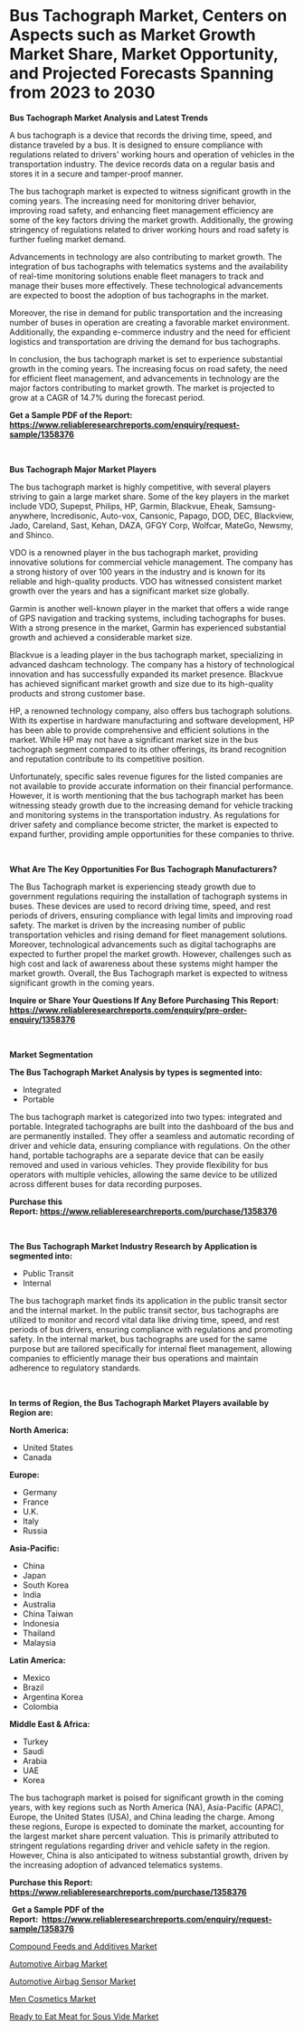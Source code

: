 <p><h1>Bus Tachograph Market, Centers on Aspects such as Market Growth Market Share, Market Opportunity, and Projected Forecasts Spanning from 2023 to 2030</h1></p><p><strong>Bus Tachograph Market Analysis and Latest Trends</strong></p>
<p><p>A bus tachograph is a device that records the driving time, speed, and distance traveled by a bus. It is designed to ensure compliance with regulations related to drivers' working hours and operation of vehicles in the transportation industry. The device records data on a regular basis and stores it in a secure and tamper-proof manner.</p><p>The bus tachograph market is expected to witness significant growth in the coming years. The increasing need for monitoring driver behavior, improving road safety, and enhancing fleet management efficiency are some of the key factors driving the market growth. Additionally, the growing stringency of regulations related to driver working hours and road safety is further fueling market demand.</p><p>Advancements in technology are also contributing to market growth. The integration of bus tachographs with telematics systems and the availability of real-time monitoring solutions enable fleet managers to track and manage their buses more effectively. These technological advancements are expected to boost the adoption of bus tachographs in the market.</p><p>Moreover, the rise in demand for public transportation and the increasing number of buses in operation are creating a favorable market environment. Additionally, the expanding e-commerce industry and the need for efficient logistics and transportation are driving the demand for bus tachographs.</p><p>In conclusion, the bus tachograph market is set to experience substantial growth in the coming years. The increasing focus on road safety, the need for efficient fleet management, and advancements in technology are the major factors contributing to market growth. The market is projected to grow at a CAGR of 14.7% during the forecast period.</p></p>
<p><strong>Get a Sample PDF of the Report:&nbsp; <a href="https://www.reliableresearchreports.com/enquiry/request-sample/1358376">https://www.reliableresearchreports.com/enquiry/request-sample/1358376</a></strong></p>
<p>&nbsp;</p>
<p><strong>Bus Tachograph Major Market Players</strong></p>
<p><p>The bus tachograph market is highly competitive, with several players striving to gain a large market share. Some of the key players in the market include VDO, Supepst, Philips, HP, Garmin, Blackvue, Eheak, Samsung-anywhere, Incredisonic, Auto-vox, Cansonic, Papago, DOD, DEC, Blackview, Jado, Careland, Sast, Kehan, DAZA, GFGY Corp, Wolfcar, MateGo, Newsmy, and Shinco.</p><p>VDO is a renowned player in the bus tachograph market, providing innovative solutions for commercial vehicle management. The company has a strong history of over 100 years in the industry and is known for its reliable and high-quality products. VDO has witnessed consistent market growth over the years and has a significant market size globally.</p><p>Garmin is another well-known player in the market that offers a wide range of GPS navigation and tracking systems, including tachographs for buses. With a strong presence in the market, Garmin has experienced substantial growth and achieved a considerable market size.</p><p>Blackvue is a leading player in the bus tachograph market, specializing in advanced dashcam technology. The company has a history of technological innovation and has successfully expanded its market presence. Blackvue has achieved significant market growth and size due to its high-quality products and strong customer base.</p><p>HP, a renowned technology company, also offers bus tachograph solutions. With its expertise in hardware manufacturing and software development, HP has been able to provide comprehensive and efficient solutions in the market. While HP may not have a significant market size in the bus tachograph segment compared to its other offerings, its brand recognition and reputation contribute to its competitive position.</p><p>Unfortunately, specific sales revenue figures for the listed companies are not available to provide accurate information on their financial performance. However, it is worth mentioning that the bus tachograph market has been witnessing steady growth due to the increasing demand for vehicle tracking and monitoring systems in the transportation industry. As regulations for driver safety and compliance become stricter, the market is expected to expand further, providing ample opportunities for these companies to thrive.</p></p>
<p>&nbsp;</p>
<p><strong>What Are The Key Opportunities For Bus Tachograph Manufacturers?</strong></p>
<p><p>The Bus Tachograph market is experiencing steady growth due to government regulations requiring the installation of tachograph systems in buses. These devices are used to record driving time, speed, and rest periods of drivers, ensuring compliance with legal limits and improving road safety. The market is driven by the increasing number of public transportation vehicles and rising demand for fleet management solutions. Moreover, technological advancements such as digital tachographs are expected to further propel the market growth. However, challenges such as high cost and lack of awareness about these systems might hamper the market growth. Overall, the Bus Tachograph market is expected to witness significant growth in the coming years.</p></p>
<p><strong>Inquire or Share Your Questions If Any Before Purchasing This Report: <a href="https://www.reliableresearchreports.com/enquiry/pre-order-enquiry/1358376">https://www.reliableresearchreports.com/enquiry/pre-order-enquiry/1358376</a></strong></p>
<p>&nbsp;</p>
<p><strong>Market Segmentation</strong></p>
<p><strong>The Bus Tachograph Market Analysis by types is segmented into:</strong></p>
<p><ul><li>Integrated</li><li>Portable</li></ul></p>
<p><p>The bus tachograph market is categorized into two types: integrated and portable. Integrated tachographs are built into the dashboard of the bus and are permanently installed. They offer a seamless and automatic recording of driver and vehicle data, ensuring compliance with regulations. On the other hand, portable tachographs are a separate device that can be easily removed and used in various vehicles. They provide flexibility for bus operators with multiple vehicles, allowing the same device to be utilized across different buses for data recording purposes.</p></p>
<p><strong>Purchase this Report:&nbsp;<a href="https://www.reliableresearchreports.com/purchase/1358376">https://www.reliableresearchreports.com/purchase/1358376</a></strong></p>
<p>&nbsp;</p>
<p><strong>The Bus Tachograph Market Industry Research by Application is segmented into:</strong></p>
<p><ul><li>Public Transit</li><li>Internal</li></ul></p>
<p><p>The bus tachograph market finds its application in the public transit sector and the internal market. In the public transit sector, bus tachographs are utilized to monitor and record vital data like driving time, speed, and rest periods of bus drivers, ensuring compliance with regulations and promoting safety. In the internal market, bus tachographs are used for the same purpose but are tailored specifically for internal fleet management, allowing companies to efficiently manage their bus operations and maintain adherence to regulatory standards.</p></p>
<p>&nbsp;</p>
<p><strong>In terms of Region, the Bus Tachograph Market Players available by Region are:</strong></p>
<p>
    <p> <strong> North America: </strong>
        <ul>
            <li>United States</li>
            <li>Canada</li>
        </ul>
        </p> 
    <p> <strong> Europe: </strong>
        <ul>
            <li>Germany</li>
            <li>France</li>
            <li>U.K.</li>
            <li>Italy</li>
            <li>Russia</li>
        </ul>
        </p> 
    <p> <strong> Asia-Pacific: </strong>
        <ul>
            <li>China</li>
            <li>Japan</li>
            <li>South Korea</li>
            <li>India</li>
            <li>Australia</li>
            <li>China Taiwan</li>
            <li>Indonesia</li>
            <li>Thailand</li>
            <li>Malaysia</li>
        </ul>
        </p> 
    <p> <strong> Latin America: </strong>
        <ul>
            <li>Mexico</li>
            <li>Brazil</li>
            <li>Argentina Korea</li>
            <li>Colombia</li>
        </ul>
        </p> 
    <p> <strong> Middle East & Africa: </strong>
        <ul>
            <li>Turkey</li>
            <li>Saudi</li>
            <li>Arabia</li>
            <li>UAE</li>
            <li>Korea</li>
        </ul>
    </p>
    </p>
<p><p>The bus tachograph market is poised for significant growth in the coming years, with key regions such as North America (NA), Asia-Pacific (APAC), Europe, the United States (USA), and China leading the charge. Among these regions, Europe is expected to dominate the market, accounting for the largest market share percent valuation. This is primarily attributed to stringent regulations regarding driver and vehicle safety in the region. However, China is also anticipated to witness substantial growth, driven by the increasing adoption of advanced telematics systems.</p></p>
<p><strong>Purchase this Report: <a href="https://www.reliableresearchreports.com/purchase/1358376">https://www.reliableresearchreports.com/purchase/1358376</a></strong></p>
<p>&nbsp;<strong>Get a Sample PDF of the Report:&nbsp;&nbsp;<a href="https://www.reliableresearchreports.com/enquiry/request-sample/1358376">https://www.reliableresearchreports.com/enquiry/request-sample/1358376</a></strong></p>
<p><strong></strong></p>
<p><p><a href="https://www.linkedin.com/pulse/compound-feeds-additives-market-insights-players-forecast-k328e/">Compound Feeds and Additives Market</a></p><p><a href="https://github.com/deliacustodio40/Market-Research-Report-List-1/blob/main/automotive-airbag-market.md">Automotive Airbag Market</a></p><p><a href="https://github.com/scarol104/Market-Research-Report-List-1/blob/main/automotive-airbag-sensor-market.md">Automotive Airbag Sensor Market</a></p><p><a href="https://medium.com/@judithhoffman05/men-cosmetics-market-outlook-industry-overview-and-forecast-2023-to-2030-df0bbbc1ae3b">Men Cosmetics Market</a></p><p><a href="https://www.linkedin.com/pulse/ready-eat-meat-sous-vide-market-size-share-amp-trends-analysis-xaaxe/">Ready to Eat Meat for Sous Vide Market</a></p></p>